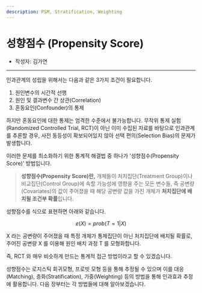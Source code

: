 ```yaml
---
description: PSM, Stratification, Weighting
---
```


# 성향점수 (Propensity Score)

- 작성자: 김가연

---

인과관계의 성립을 위해서는 다음과 같은 3가지 조건이 필요합니다.

1. 원인변수의 시간적 선행
2. 원인 및 결과변수 간 상관(Correlation)
3. 혼동요인(Confounder)의 통제

하지만 혼동요인에 대한 통제는 엄격한 수준에서 불가능합니다. 무작위 통제 실험(Randomized Controlled Trial, RCT)이 아닌 이미 수집된 자료를 바탕으로 인과관계를 추론할 경우, 사전 동등성이 확보되어있지 않아 선택 편의(Selection Bias)의 문제가 발생합니다.

이러한 문제를 최소화하기 위한 통계적 해결법 중 하나가 '성향점수(Propensity Score)' 방법입니다.

> **성향점수(Propensity Score)란,** 개체들이 처치집단(Treatment Group)이나 비교집단(Control Group)에 속할 가능성에 영향을 주는 모든 변수들, 즉 공변량(Covariates)의 값이 주어졌을 때 해당 공변량 값을 가진 개체가 **처치집단에 배치될 조건부 확률**입니다.

성향점수를 식으로 표현하면 아래와 같습니다.

$$
e(X) = prob(T=1 | X)
$$

X 라는 공변량이 주어졌을 때 특정 개체가 통제집단이 아닌 처치집단에 배치될 확률로, 주어진 공변량 X 를 이용해 원인 배치 과정 T 를 모형화합니다.

즉, RCT 와 매우 비슷하게 만드는 통계적 접근 방법이라고 할 수 있겠습니다.

성향점수는 로지스틱 회귀모형, 프로빗 모형 등을 통해 추정될 수 있으며 이를 대응(Matching), 층화(Stratification), 가중(Weighting) 등의 방법을 통해 인과효과 추정에 활용합니다. 다음 장부터는 각 방법들에 대해 알아보겠습니다.
